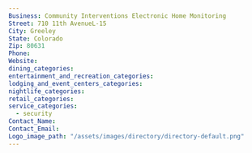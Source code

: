 ```yaml
---
Business: Community Interventions Electronic Home Monitoring
Street: 710 11th AvenueL-15
City: Greeley
State: Colorado
Zip: 80631
Phone:
Website:
dining_categories:
entertainment_and_recreation_categories:
lodging_and_event_centers_categories:
nightlife_categories:
retail_categories:
service_categories:
  - security
Contact_Name:
Contact_Email:
Logo_image_path: "/assets/images/directory/directory-default.png"
---
```



